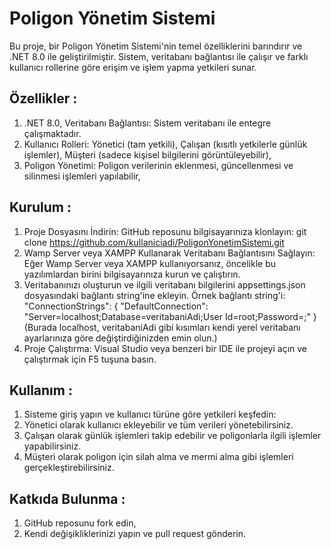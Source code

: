 # Poligon Yönetim Sistemi

Bu proje, bir Poligon Yönetim Sistemi'nin temel özelliklerini barındırır ve .NET 8.0 ile geliştirilmiştir. Sistem, veritabanı bağlantısı ile çalışır ve farklı kullanıcı rollerine göre erişim ve işlem yapma yetkileri sunar.

## Özellikler : 

1) .NET 8.0, Veritabanı Bağlantısı: Sistem veritabanı ile entegre çalışmaktadır.
2) Kullanıcı Rolleri: Yönetici (tam yetkili), Çalışan (kısıtlı yetkilerle günlük işlemler), Müşteri (sadece kişisel bilgilerini görüntüleyebilir),
3) Poligon Yönetimi: Poligon verilerinin eklenmesi, güncellenmesi ve silinmesi işlemleri yapılabilir,

## Kurulum :

1) Proje Dosyasını İndirin: GitHub reposunu bilgisayarınıza klonlayın: git clone https://github.com/kullaniciadi/PoligonYonetimSistemi.git
2) Wamp Server veya XAMPP Kullanarak Veritabanı Bağlantısını Sağlayın:
Eğer Wamp Server veya XAMPP kullanıyorsanız, öncelikle bu yazılımlardan birini bilgisayarınıza kurun ve çalıştırın.
3) Veritabanınızı oluşturun ve ilgili veritabanı bilgilerini appsettings.json dosyasındaki bağlantı string'ine ekleyin.
Örnek bağlantı string'i:
"ConnectionStrings": {
  "DefaultConnection": "Server=localhost;Database=veritabaniAdi;User Id=root;Password=;"
}
(Burada localhost, veritabaniAdi gibi kısımları kendi yerel veritabanı ayarlarınıza göre değiştirdiğinizden emin olun.)
4) Proje Çalıştırma: Visual Studio veya benzeri bir IDE ile projeyi açın ve çalıştırmak için F5 tuşuna basın.

## Kullanım :

1) Sisteme giriş yapın ve kullanıcı türüne göre yetkileri keşfedin:
2) Yönetici olarak kullanıcı ekleyebilir ve tüm verileri yönetebilirsiniz.
3) Çalışan olarak günlük işlemleri takip edebilir ve poligonlarla ilgili işlemler yapabilirsiniz.
4) Müşteri olarak poligon için silah alma ve mermi alma gibi işlemleri gerçekleştirebilirsiniz.

## Katkıda Bulunma :

1) GitHub reposunu fork edin,
2) Kendi değişikliklerinizi yapın ve pull request gönderin.
